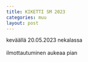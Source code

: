 ```yaml
---
title: KIKETTI SM 2023
categories: muu
layout: post 
---
```


keväällä 20.05.2023 nekalassa
<br><br>
ilmottautuminen aukeaa pian 

